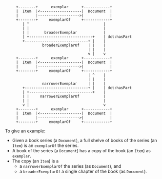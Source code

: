 ``` {.ditaa}     +--------+      exemplar      +------------+     |  Item  |<-------------------|  Document  |     |        |------------------->|            |     +--------+     exemplarOf     +------------+        | ^                                  |        | |                                  |        | |       broaderExemplar            |        | +-----------------------------+    | dct:hasPart        +-----------------------------+ |    |                 broaderExemplarOf    | |    |                                       | |    |                                      v |    v     +--------+      exemplar      +------------+     |  Item  |<-------------------|  Document  |     |        |------------------->|            |     +--------+     exemplarOf     +------------+                                      | ^    |                                      | |    |                 narrowerExemplar     | |    |         +-----------------------------+ |    | dct:hasPart        | +-----------------------------+    |        | |     narrowerExemplarOf           |         | |                                  |        v |                                  v     +--------+      exemplar      +------------+     |  Item  |<-------------------|  Document  |     |        |------------------->|            |     +--------+     exemplarOf     +------------+```To give an example:* Given a book series (a `Document`), a full shelve of books of the series  (an `Item`) is an `exemplarOf` the series.* A book of the series (a `Document`) has a copy of the book (an `Item`)   as `exemplar`.* The copy (an `Item`) is a  * a `narrowerExemplarOf` the series (as `Document`), and  * a `broaderExemplarOf` a single chapter of the book (as `Document`).